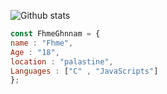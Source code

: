 
   ![Github stats](https://github-readme-stats.vercel.app/api?username=fhmeghnnam&theme=highcontrast&show_icons=true&count_private=true)
   
   ```js
   const FhmeGhnnam = {
   name : "Fhme",
   Age : "18",
   location : "palastine",
  Languages : ["C" , "JavaScripts"]
};
```


<!--
**fhmeghnnam/fhmeghnnam** is a ✨ _special_ ✨ repository because its `README.md` (this file) appears on your GitHub profile.



Here are some ideas to get you started:

- 🔭 I’m currently working on ...
- 🌱 I’m currently learning ...
- 👯 I’m looking to collaborate on ...
- 🤔 I’m looking for help with ...
- 💬 Ask me about ...
- 📫 How to reach me: ...
- 😄 Pronouns: ...
- ⚡ Fun fact: ...
-->
